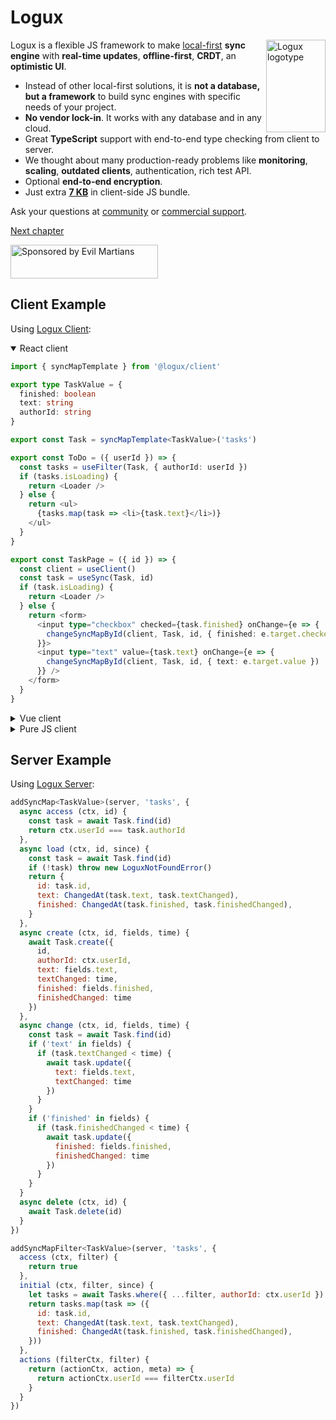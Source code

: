 # Logux

<img align="right" width="95" height="148" title="Logux logotype"
     src="https://logux.org/branding/logotype.svg">

Logux is a flexible JS framework to make [local-first](https://www.inkandswitch.com/local-first/) **sync engine** with **real-time updates**, **offline-first**, **CRDT**, an **optimistic UI**.

- Instead of other local-first solutions, it is **not a database, but a framework** to build sync engines with specific needs of your project.
- **No vendor lock-in**. It works with any database and in any cloud.
- Great **TypeScript** support with end-to-end type checking from client to server.
- We thought about many production-ready problems like **monitoring**, **scaling**, **outdated clients**, authentication, rich test API.
- Optional **end-to-end encryption**.
- Just extra [**7 KB**](https://github.com/logux/client/blob/main/package.json#L141-L148) in client-side JS bundle.

Ask your questions at [community](https://github.com/orgs/logux/discussions) or [commercial support](mailto:logux@evilmartians.com).

[Next chapter](./guide/starting/choosing-architecture.md)

<a href="https://evilmartians.com/?utm_source=logux-docs">
  <img src="https://evilmartians.com/badges/sponsored-by-evil-martians.svg"
       alt="Sponsored by Evil Martians" width="236" height="54">
</a>


## Client Example

Using [Logux Client](https://github.com/logux/client/):

<details open><summary>React client</summary>

```ts
import { syncMapTemplate } from '@logux/client'

export type TaskValue = {
  finished: boolean
  text: string
  authorId: string
}

export const Task = syncMapTemplate<TaskValue>('tasks')
```

```ts
export const ToDo = ({ userId }) => {
  const tasks = useFilter(Task, { authorId: userId })
  if (tasks.isLoading) {
    return <Loader />
  } else {
    return <ul>
      {tasks.map(task => <li>{task.text}</li>)}
    </ul>
  }
}
```

```ts
export const TaskPage = ({ id }) => {
  const client = useClient()
  const task = useSync(Task, id)
  if (task.isLoading) {
    return <Loader />
  } else {
    return <form>
      <input type="checkbox" checked={task.finished} onChange={e => {
        changeSyncMapById(client, Task, id, { finished: e.target.checked })
      }}>
      <input type="text" value={task.text} onChange={e => {
        changeSyncMapById(client, Task, id, { text: e.target.value })
      }} />
    </form>
  }
}
```

</details>
<details><summary>Vue client</summary>

Using [Logux Vuex](https://github.com/logux/vuex/):

```html
<template>
  <h1 v-if="isSubscribing">Loading</h1>
  <div v-else>
    <h1>{{ counter }}</h1>
    <button @click="increment"></button>
  </div>
</template>

<script>
import { computed } from 'vue'
import { useStore, useSubscription } from '@logux/vuex'

export default {
  setup () {
    // Inject store into the component
    let store = useStore()
    // Retrieve counter state from store
    let counter = computed(() => store.state.counter)
    // Load current counter from server and subscribe to counter changes
    let isSubscribing = useSubscription(['counter'])

    function increment () {
      // Send action to the server and all tabs in this browser
      store.commit.sync({ type: 'INC' })
    }

    return {
      counter,
      increment,
      isSubscribing
    }
  }
}
</script>
```

</details>
<details><summary>Pure JS client</summary>

You can use [Logux Client](https://github.com/logux/client/) API with any framework:

```js
client.type('INC', (action, meta) => {
  counter.innerHTML = parseInt(counter.innerHTML) + 1
})

increase.addEventListener('click', () => {
  client.sync({ type: 'INC' })
})

loading.classList.add('is-show')
await client.sync({ type: 'logux/subscribe' channel: 'counter' })
loading.classList.remove('is-show')
```

</details>


## Server Example

Using [Logux Server](https://github.com/logux/server/):

```js
addSyncMap<TaskValue>(server, 'tasks', {
  async access (ctx, id) {
    const task = await Task.find(id)
    return ctx.userId === task.authorId
  },
  async load (ctx, id, since) {
    const task = await Task.find(id)
    if (!task) throw new LoguxNotFoundError()
    return {
      id: task.id,
      text: ChangedAt(task.text, task.textChanged),
      finished: ChangedAt(task.finished, task.finishedChanged),
    }
  },
  async create (ctx, id, fields, time) {
    await Task.create({
      id,
      authorId: ctx.userId,
      text: fields.text,
      textChanged: time,
      finished: fields.finished,
      finishedChanged: time
    })
  },
  async change (ctx, id, fields, time) {
    const task = await Task.find(id)
    if ('text' in fields) {
      if (task.textChanged < time) {
        await task.update({
          text: fields.text,
          textChanged: time
        })
      }
    }
    if ('finished' in fields) {
      if (task.finishedChanged < time) {
        await task.update({
          finished: fields.finished,
          finishedChanged: time
        })
      }
    }
  }
  async delete (ctx, id) {
    await Task.delete(id)
  }
})

addSyncMapFilter<TaskValue>(server, 'tasks', {
  access (ctx, filter) {
    return true
  },
  initial (ctx, filter, since) {
    let tasks = await Tasks.where({ ...filter, authorId: ctx.userId })
    return tasks.map(task => ({
      id: task.id,
      text: ChangedAt(task.text, task.textChanged),
      finished: ChangedAt(task.finished, task.finishedChanged),
    }))
  },
  actions (filterCtx, filter) {
    return (actionCtx, action, meta) => {
      return actionCtx.userId === filterCtx.userId
    }
  }
})
```


